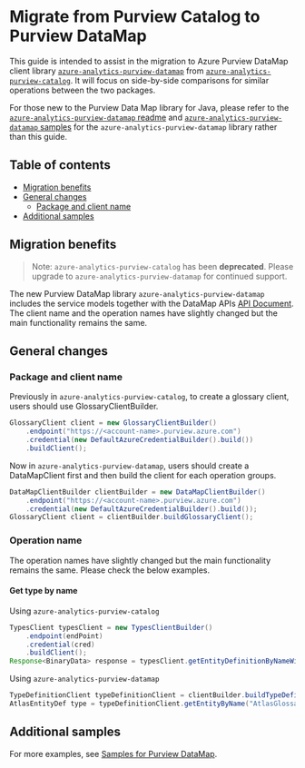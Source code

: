 # Migrate from Purview Catalog to Purview DataMap

This guide is intended to assist in the migration to Azure Purview DataMap client library [`azure-analytics-purview-datamap`](https://central.sonatype.com/artifact/com.azure/azure-analytics-purview-datamap) from [`azure-analytics-purview-catalog`](https://central.sonatype.com/artifact/com.azure/azure-analytics-purview-catalog). It will focus on side-by-side comparisons for similar operations between the two packages.

For those new to the Purview Data Map library for Java, please refer to the [`azure-analytics-purview-datamap` readme](https://github.com/Azure/azure-sdk-for-java/blob/main/sdk/purview/azure-analytics-purview-datamap/README.md) and [`azure-analytics-purview-datamap` samples](https://github.com/Azure/azure-sdk-for-java/tree/main/sdk/purview/azure-analytics-purview-datamap/src/samples) for the `azure-analytics-purview-datamap` library rather than this guide.

## Table of contents

- [Migration benefits](#migration-benefits)
- [General changes](#general-changes)
  - [Package and client name](#package-and-client-name)
- [Additional samples](#additional-samples)

## Migration benefits

> Note: `azure-analytics-purview-catalog` has been <b>deprecated</b>. Please upgrade to `azure-analytics-purview-datamap` for continued support.


The new Purview DataMap library `azure-analytics-purview-datamap` includes the service models together with the DataMap APIs [API Document](https://learn.microsoft.com/rest/api/purview/datamapdataplane/operation-groups). The client name and the operation names have slightly changed but the main functionality remains the same.

## General changes

### Package and client name

Previously in `azure-analytics-purview-catalog`, to create a glossary client, users should use GlossaryClientBuilder.

```java
GlossaryClient client = new GlossaryClientBuilder()
    .endpoint("https://<account-name>.purview.azure.com")
    .credential(new DefaultAzureCredentialBuilder().build())
    .buildClient();
```

Now in `azure-analytics-purview-datamap`, users should create a DataMapClient first and then build the client for each operation groups.

```java
DataMapClientBuilder clientBuilder = new DataMapClientBuilder()
    .endpoint("https://<account-name>.purview.azure.com")
    .credential(new DefaultAzureCredentialBuilder().build());
GlossaryClient client = clientBuilder.buildGlossaryClient();
```

### Operation name

The operation names have slightly changed but the main functionality remains the same. Please check the below examples.

#### Get type by name

Using `azure-analytics-purview-catalog`

```java
TypesClient typesClient = new TypesClientBuilder()
    .endpoint(endPoint)
    .credential(cred)
    .buildClient();
Response<BinaryData> response = typesClient.getEntityDefinitionByNameWithResponse("AtlasGlossary", null);
```

Using `azure-analytics-purview-datamap`

```java
TypeDefinitionClient typeDefinitionClient = clientBuilder.buildTypeDefinitionClient();
AtlasEntityDef type = typeDefinitionClient.getEntityByName("AtlasGlossary");
```

## Additional samples

For more examples, see [Samples for Purview DataMap](https://github.com/Azure/azure-sdk-for-java/tree/main/sdk/purview/azure-analytics-purview-datamap#examples).